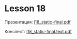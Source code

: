 # Lesson 18

Презентация: [l18_static-final.pdf](https://github.com/ait-tr/cohort40.2/blob/main/basic_programming/lesson_18/presentation/l18_static-final.pdf)

Конспект: [l18_static-final.text.pdf](https://github.com/ait-tr/cohort40.2/blob/main/basic_programming/lesson_18/presentation/l18_static-final.text.pdf)
